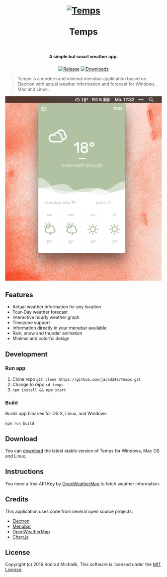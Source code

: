 <h1 align="center">
<a href="https://github.com/jackd248/temps">
<img src="https://github.com/jackd248/temps/blob/master/assets/app.png?raw=true" alt="Temps" width="200"/></a><br/><br/>
Temps
<br/>
<br/>
</h1>

<h4 align="center">A simple but smart weather app.</h4>
<h5 align="center"></h5>

<p align="center">
  <a href="https://github.com/jackd248/temps/releases"><img src="https://img.shields.io/github/release/jackd248/temps.svg" alt="Release"></a>
  <a href="https://github.com/jackd248/temps/releases"><img src="https://img.shields.io/github/downloads/jackd248/temps/latest/total.svg" alt="Downloads" /></a>
</p>

> Temps is a modern and minimal menubar application based on Electron with actual weather information and forecast for Windows, Mac and Linux.

![temps screenshot](assets/screenshot.png)

## Features

* Actual weather information for any location
* Four-Day weather forecast
* Interactive hourly weather graph
* Timezone support
* Information directly in your menubar available
* Rain, snow and thunder animation
* Minimal and colorful design

## Development

### Run app

1. Clone repo ```git clone https://github.com/jackd248/temps.git```
2. Change to repo ```cd temps```
3. ```npm install && npm start```

### Build

Builds app binaries for OS X, Linux, and Windows.

```npm run build```

## Download

You can [download](https://github.com/jackd248/temps/releases) the latest stable version of Temps for Windows, Mac OS and Linux. 

## Instructions

You need a free API Key by [OpenWeatherMap](http://openweathermap.org/) to fetch weather information.

## Credits

This application uses code from several open source projects:

* [Electron](http://electron.atom.io/)
* [Menubar](https://github.com/maxogden/menubar)
* [OpenWeatherMap](http://openweathermap.org/)
* [Chart.js](http://www.chartjs.org/)

## License

Copyright (c) 2016 Konrad Michalik, This software is licensed under the [MIT License](LICENSE).

